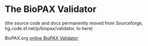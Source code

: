 # The BioPAX Validator
(the source code and docs permanently moved from Sourceforge, hg.code.sf.net/p/biopax/validator, to here)

BioPAX.org [online BioPAX Validator](http://www.biopax.org/validator/)
